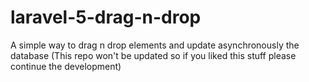# laravel-5-drag-n-drop
A simple way to drag n drop elements and update asynchronously the database
(This repo won't be updated so if you liked this stuff please continue the development)
